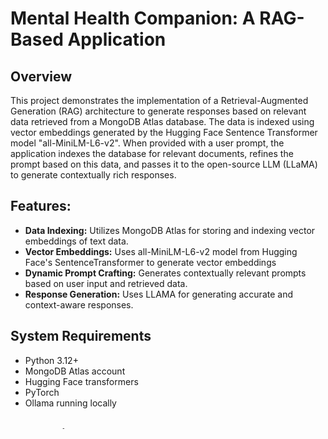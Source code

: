 <h1>Mental Health Companion: A RAG-Based Application</h1>

## Overview
This project demonstrates the implementation of a Retrieval-Augmented Generation (RAG) architecture to generate responses based on relevant data retrieved from a MongoDB Atlas database. The data is indexed using vector embeddings generated by the Hugging Face Sentence Transformer model "all-MiniLM-L6-v2". When provided with a user prompt, the application indexes the database for relevant documents, refines the prompt based on this data, and passes it to the open-source LLM (LLaMA) to generate contextually rich responses.

## Features:
- **Data Indexing:** Utilizes MongoDB Atlas for storing and indexing vector embeddings of text data.
- **Vector Embeddings:** Uses all-MiniLM-L6-v2 model from  Hugging Face's SentenceTransformer to generate vector embeddings
- **Dynamic Prompt Crafting:** Generates contextually relevant prompts based on user input and retrieved data.
- **Response Generation:** Uses LLAMA for generating accurate and context-aware responses.

## System Requirements
- Python 3.12+
- MongoDB Atlas account
- Hugging Face transformers
- PyTorch
- Ollama running locally 

## Installation and Setup
1. Clone the repository:
   ```
   git clone https://github.com/senank/Mental_health_RAG.git
   ```
2. Install required packages:
   ```
   pip install -r requirements.txt
   ```
3. Download Ollama from https://ollama.com/


## Usage
1. Start the MongoDB Atlas cluster; ensure to create a database and collection that have the same name as the constants defined in ```main.py``` i.e. ```DB_NAME, COLLECTION_NAME```.
2. Add HuggingFace and MongoDB Atlas tokens as environment variables (```$ HF_TOKEN``` and ```$ MONGO_TOKEN``` respectively), or change them in ```main.py``` under ```API Constants```.
3. Run load.py to populate the database with data and embeddings
   ```
   python load_data.py
   ```
4. Go to [mongo.db](https://cloud.mongodb.com/) > Browse Collections > Atlas Search > Create Search Index > JSON Editor. Input the code below and name it "comb_emb_vsearch" (alternatively you can change ```SEARCH_I_NAME``` in ```load_data.py``` to match the name you provide).
   ```
   {"mappings": {
       "dynamic": True,
       "fields": {
           "combined_embedding": {
               "dimensions": 384,
               "similarity": "dotProduct",
               "type": "knnVector"
               }
           }
       }
   }
   ```
4. Start Ollama and run:
   ```
   ollama run mistral
   ```
5. Run the application
   ```
   python app.py
   ```
Note: To stop the application either hit ctrl+c or press n when the prompt "Is there anything else I can help you with? (Y/N)" appears
